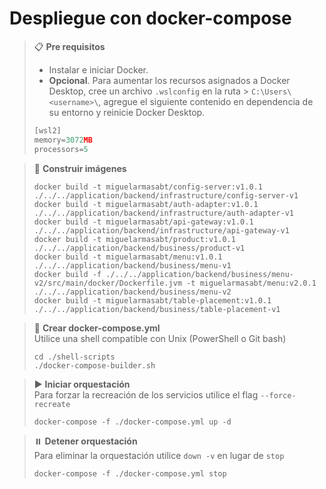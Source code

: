 # Despliegue con docker-compose

> 📋 **Pre requisitos**
> - Instalar e iniciar Docker.
> - **Opcional**. Para aumentar los recursos asignados a Docker Desktop, cree un archivo `.wslconfig` en la ruta
    > `C:\Users\<username>\`, agregue el siguiente contenido en dependencia de su entorno y reinicie Docker Desktop.
> ```javascript
> [wsl2]
> memory=3072MB
> processors=5
> ```

> 🔨 **Construir imágenes**
> ```shell script 
> docker build -t miguelarmasabt/config-server:v1.0.1 ./../../application/backend/infrastructure/config-server-v1
> docker build -t miguelarmasabt/auth-adapter:v1.0.1 ./../../application/backend/infrastructure/auth-adapter-v1
> docker build -t miguelarmasabt/api-gateway:v1.0.1 ./../../application/backend/infrastructure/api-gateway-v1
> docker build -t miguelarmasabt/product:v1.0.1 ./../../application/backend/business/product-v1
> docker build -t miguelarmasabt/menu:v1.0.1 ./../../application/backend/business/menu-v1
> docker build -f ./../../application/backend/business/menu-v2/src/main/docker/Dockerfile.jvm -t miguelarmasabt/menu:v2.0.1 ./../../application/backend/business/menu-v2
> docker build -t miguelarmasabt/table-placement:v1.0.1 ./../../application/backend/business/table-placement-v1
> ```

> 🔧 **Crear docker-compose.yml**
> <br>Utilice una shell compatible con Unix (PowerShell o Git bash)
> ```shell script
> cd ./shell-scripts
> ./docker-compose-builder.sh
> ```

> ▶️ **Iniciar orquestación**
> <br>Para forzar la recreación de los servicios utilice el flag `--force-recreate`
> ```shell script 
> docker-compose -f ./docker-compose.yml up -d
> ```

> ⏸️️ **Detener orquestación**
> <br>Para eliminar la orquestación utilice `down -v` en lugar de `stop`
> ```shell script 
> docker-compose -f ./docker-compose.yml stop
> ```
